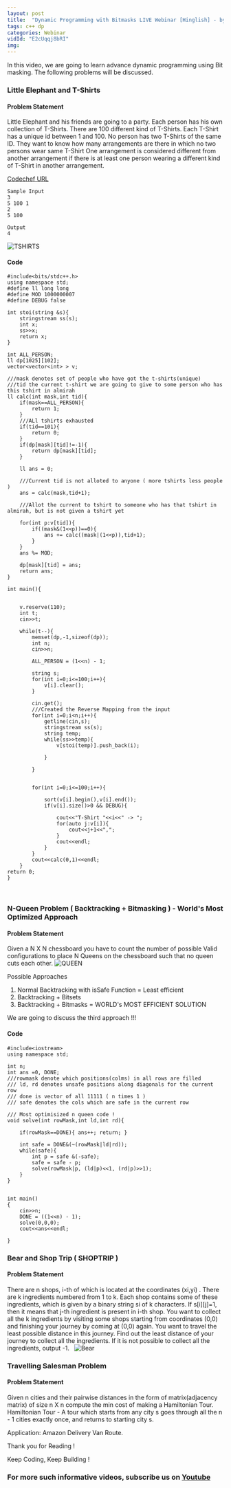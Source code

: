 ```yaml
---
layout: post
title:  "Dynamic Programming with Bitmasks LIVE Webinar [Hinglish] - by Prateek Narang, Coding Blocks"
tags: c++ dp
categories: Webinar
vidId: "E2cUqqj8bRI"
img: 
---
```



In this video, we are going to learn advance dynamic programming using Bit masking. The following problems will be discussed.

### Little Elephant and T-Shirts
#### Problem Statement
Little Elephant and his friends are going to a party. Each person has his own collection of T-Shirts. There are 100 different kind of T-Shirts. Each T-Shirt has a unique id between 1 and 100. No person has two T-Shirts of the same ID.
They want to know how many arrangements are there in which no two persons wear same T-Shirt
One arrangement is considered different from another arrangement if there is at least one person wearing a different kind of T-Shirt in another arrangement.

[Codechef URL](https://www.codechef.com/AUG14/problems/TSHIRTS) 
 
```
Sample Input
3
5 100 1
2
5 100
 
Output
4
```
![TSHIRTS]({{site.baseurl}}/images/dp-webinar2-tshirts.png)

#### Code
```
#include<bits/stdc++.h>
using namespace std;
#define ll long long
#define MOD 1000000007
#define DEBUG false

int stoi(string &s){
    stringstream ss(s);
    int x;
    ss>>x;
    return x;
}

int ALL_PERSON;
ll dp[1025][102];
vector<vector<int> > v;

///mask denotes set of people who have got the t-shirts(unique)
///tid the current t-shirt we are going to give to some person who has this tshirt in almirah
ll calc(int mask,int tid){
    if(mask==ALL_PERSON){
        return 1;
    }
    ///ALl tshirts exhausted
    if(tid==101){
        return 0;
    }
    if(dp[mask][tid]!=-1){
        return dp[mask][tid];
    }

    ll ans = 0;

    ///Current tid is not alloted to anyone ( more tshirts less people )
    ans = calc(mask,tid+1);

    ///Allot the current to tshirt to someone who has that tshirt in almirah, but is not given a tshirt yet

    for(int p:v[tid]){
        if((mask&(1<<p))==0){
            ans += calc((mask|(1<<p)),tid+1);
        }
    }
    ans %= MOD;

    dp[mask][tid] = ans;
    return ans;
}

int main(){


    v.reserve(110);
    int t;
    cin>>t;

    while(t--){
        memset(dp,-1,sizeof(dp));
        int n;
        cin>>n;

        ALL_PERSON = (1<<n) - 1;

        string s;
        for(int i=0;i<=100;i++){
            v[i].clear();
        }

        cin.get();
        ///Created the Reverse Mapping from the input
        for(int i=0;i<n;i++){
            getline(cin,s);
            stringstream ss(s);
            string temp;
            while(ss>>temp){
                v[stoi(temp)].push_back(i);

            }

        }


        for(int i=0;i<=100;i++){

            sort(v[i].begin(),v[i].end());
            if(v[i].size()>0 && DEBUG){

                cout<<"T-Shirt "<<i<<" -> ";
                for(auto j:v[i]){
                    cout<<j+1<<",";
                }
                cout<<endl;
            }
        }
        cout<<calc(0,1)<<endl;
    }
return 0;
}
```
 
### N-Queen Problem ( Backtracking + Bitmasking ) - World's Most Optimized Approach 
#### Problem Statement
Given a N X N chessboard you have to count the number of possible
Valid configurations to place N Queens on the chessboard such that no
queen cuts each other.
![QUEEN]({{site.baseurl}}/images/dp-webinar2-queen.png)

Possible Approaches
 
1. Normal Backtracking  with isSafe Function   = Least efficient
2. Backtracking + Bitsets
3. Backtracking + Bitmasks  = WORLD's MOST EFFICIENT SOLUTION

We are going to discuss the third approach !!!


#### Code
```
#include<iostream>
using namespace std;

int n;
int ans =0, DONE;
///rowmask denote which positions(colms) in all rows are filled
/// ld, rd denotes unsafe positions along diagonals for the current row
/// done is vector of all 11111 ( n times 1 )
/// safe denotes the cols which are safe in the current row

/// Most optimisized n queen code !
void solve(int rowMask,int ld,int rd){

    if(rowMask==DONE){ ans++; return; }

    int safe = DONE&(~(rowMask|ld|rd));
    while(safe){
        int p = safe &(-safe);
        safe = safe - p;
        solve(rowMask|p, (ld|p)<<1, (rd|p)>>1);
    }
}


int main()
{
    cin>>n;
    DONE = ((1<<n) - 1);
    solve(0,0,0);
    cout<<ans<<endl;

}
```

### Bear and Shop Trip ( SHOPTRIP )
#### Problem Statement

There are n shops, i-th of which is located at the coordinates (xi,yi) . There are k ingredients numbered from 1 to k. Each shop contains some of these ingredients, which is given by a binary string si of k characters. If s[i][j]=1, then it means that j-th ingredient is present in i-th shop. You want to collect all the k ingredients by visiting some shops starting from coordinates (0,0) and finishing your journey by coming at (0,0) again. You want to travel the least possible distance in this journey. Find out the least distance of your journey to collect all the ingredients. If it is not possible to collect all the ingredients, output -1.
 
![Bear]({{site.baseurl}}/images/dp-webinar2-bear.png)

### Travelling Salesman Problem

#### Problem Statement
Given n cities and their pairwise distances in the form of matrix(adjacency matrix) of size 
n X n compute the min cost of making a Hamiltonian Tour.
 
Hamiltonian Tour - A tour which starts from any city s goes through all the n - 1 cities exactly once, and returns to starting city s.

Application: 
Amazon Delivery Van Route.


Thank you for Reading !

Keep Coding, Keep Building !

### For more such informative videos, subscribe us on [Youtube](http://youtube.com/c/codingblocksindia)

